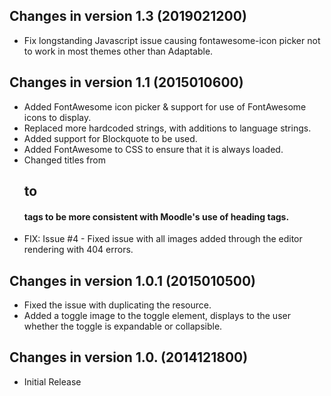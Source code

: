 Changes in version 1.3 (2019021200)
----------
- Fix longstanding Javascript issue causing fontawesome-icon picker not to work in most themes other than Adaptable.

Changes in version 1.1 (2015010600)
----------
- Added FontAwesome icon picker & support for use of FontAwesome icons to display.
- Replaced more hardcoded strings, with additions to language strings.
- Added support for Blockquote to be used.
- Added FontAwesome to CSS to ensure that it is always loaded.
- Changed titles from <h2> to <h4> tags to be more consistent with Moodle's use of heading tags.
- FIX: Issue #4 - Fixed issue with all images added through the editor rendering with 404 errors.

Changes in version 1.0.1 (2015010500)
----------
- Fixed the issue with duplicating the resource.
- Added a toggle image to the toggle element, displays to the user whether the toggle is expandable or collapsible.

Changes in version 1.0. (2014121800)
----------
- Initial Release